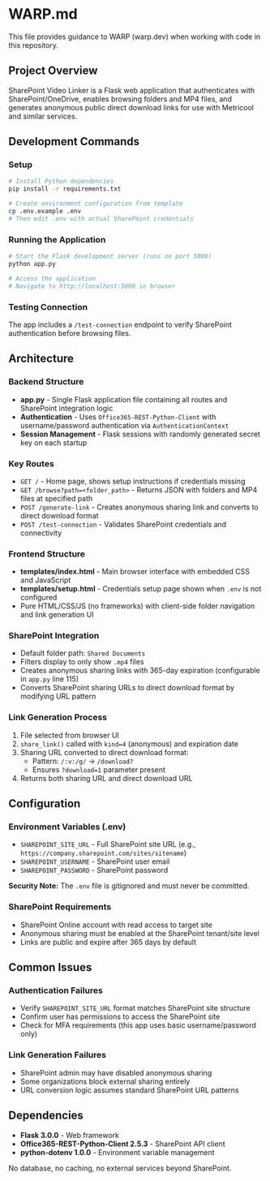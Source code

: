 # WARP.md

This file provides guidance to WARP (warp.dev) when working with code in this repository.

## Project Overview

SharePoint Video Linker is a Flask web application that authenticates with SharePoint/OneDrive, enables browsing folders and MP4 files, and generates anonymous public direct download links for use with Metricool and similar services.

## Development Commands

### Setup
```bash
# Install Python dependencies
pip install -r requirements.txt

# Create environment configuration from template
cp .env.example .env
# Then edit .env with actual SharePoint credentials
```

### Running the Application
```bash
# Start the Flask development server (runs on port 5000)
python app.py

# Access the application
# Navigate to http://localhost:5000 in browser
```

### Testing Connection
The app includes a `/test-connection` endpoint to verify SharePoint authentication before browsing files.

## Architecture

### Backend Structure
- **app.py** - Single Flask application file containing all routes and SharePoint integration logic
- **Authentication** - Uses `Office365-REST-Python-Client` with username/password authentication via `AuthenticationContext`
- **Session Management** - Flask sessions with randomly generated secret key on each startup

### Key Routes
- `GET /` - Home page, shows setup instructions if credentials missing
- `GET /browse?path=<folder_path>` - Returns JSON with folders and MP4 files at specified path
- `POST /generate-link` - Creates anonymous sharing link and converts to direct download format
- `POST /test-connection` - Validates SharePoint credentials and connectivity

### Frontend Structure
- **templates/index.html** - Main browser interface with embedded CSS and JavaScript
- **templates/setup.html** - Credentials setup page shown when `.env` is not configured
- Pure HTML/CSS/JS (no frameworks) with client-side folder navigation and link generation UI

### SharePoint Integration
- Default folder path: `Shared Documents`
- Filters display to only show `.mp4` files
- Creates anonymous sharing links with 365-day expiration (configurable in `app.py` line 115)
- Converts SharePoint sharing URLs to direct download format by modifying URL pattern

### Link Generation Process
1. File selected from browser UI
2. `share_link()` called with `kind=4` (anonymous) and expiration date
3. Sharing URL converted to direct download format:
   - Pattern: `/:v:/g/` → `/download?`
   - Ensures `?download=1` parameter present
4. Returns both sharing URL and direct download URL

## Configuration

### Environment Variables (.env)
- `SHAREPOINT_SITE_URL` - Full SharePoint site URL (e.g., `https://company.sharepoint.com/sites/sitename`)
- `SHAREPOINT_USERNAME` - SharePoint user email
- `SHAREPOINT_PASSWORD` - SharePoint password

**Security Note:** The `.env` file is gitignored and must never be committed.

### SharePoint Requirements
- SharePoint Online account with read access to target site
- Anonymous sharing must be enabled at the SharePoint tenant/site level
- Links are public and expire after 365 days by default

## Common Issues

### Authentication Failures
- Verify `SHAREPOINT_SITE_URL` format matches SharePoint site structure
- Confirm user has permissions to access the SharePoint site
- Check for MFA requirements (this app uses basic username/password only)

### Link Generation Failures
- SharePoint admin may have disabled anonymous sharing
- Some organizations block external sharing entirely
- URL conversion logic assumes standard SharePoint URL patterns

## Dependencies

- **Flask 3.0.0** - Web framework
- **Office365-REST-Python-Client 2.5.3** - SharePoint API client
- **python-dotenv 1.0.0** - Environment variable management

No database, no caching, no external services beyond SharePoint.
